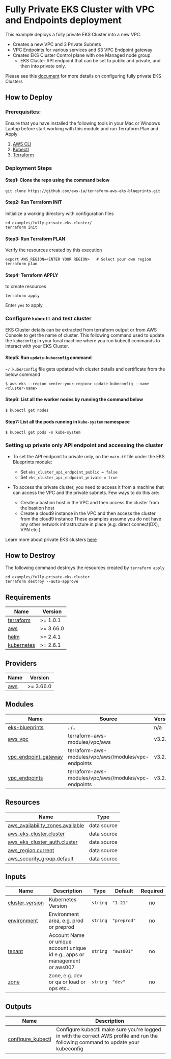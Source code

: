 # Fully Private EKS Cluster with VPC and Endpoints deployment

This example deploys a fully private EKS Cluster into a new VPC.
 - Creates a new VPC and 3 Private Subnets
 - VPC Endpoints for various services and S3 VPC Endpoint gateway
 - Creates EKS Cluster Control plane with one Managed node group
    - EKS Cluster API endpoint that can be set to public and private, and then into private only.

Please see this [document](https://docs.aws.amazon.com/eks/latest/userguide/private-clusters.html) for more details on configuring fully private EKS Clusters

## How to Deploy
### Prerequisites:
Ensure that you have installed the following tools in your Mac or Windows Laptop before start working with this module and run Terraform Plan and Apply
1. [AWS CLI](https://docs.aws.amazon.com/cli/latest/userguide/install-cliv2.html)
3. [Kubectl](https://Kubernetes.io/docs/tasks/tools/)
4. [Terraform](https://learn.hashicorp.com/tutorials/terraform/install-cli)

### Deployment Steps
#### Step1: Clone the repo using the command below

```shell script
git clone https://github.com/aws-ia/terraform-aws-eks-blueprints.git
```

#### Step2: Run Terraform INIT
Initialize a working directory with configuration files

```shell script
cd examples/fully-private-eks-cluster/
terraform init
```

#### Step3: Run Terraform PLAN
Verify the resources created by this execution

```shell script
export AWS_REGION=<ENTER YOUR REGION>   # Select your own region
terraform plan
```

#### Step4: Terraform APPLY
to create resources

```shell script
terraform apply
```

Enter `yes` to apply

### Configure `kubectl` and test cluster
EKS Cluster details can be extracted from terraform output or from AWS Console to get the name of cluster.
This following command used to update the `kubeconfig` in your local machine where you run kubectl commands to interact with your EKS Cluster.

#### Step5: Run `update-kubeconfig` command

`~/.kube/config` file gets updated with cluster details and certificate from the below command

    $ aws eks --region <enter-your-region> update-kubeconfig --name <cluster-name>

#### Step6: List all the worker nodes by running the command below

    $ kubectl get nodes

#### Step7: List all the pods running in `kube-system` namespace

    $ kubectl get pods -n kube-system

### Setting up private only API endpoint and accessing the cluster

- To set the API endpoint to private only, on the `main.tf` file under the EKS Blueprints module:
    - Set `eks_cluster_api_endpoint_public = false`
    - Set `eks_cluster_api_endpoint_private = true`

- To access the private cluster, you need to access it from a machine that can access the VPC and the private subnets. Few ways to do this are:
    - Create a bastion host in the VPC and then access the cluster from the bastion host
    - Create a cloud9 instance in the VPC and then access the cluster from the cloud9 instance
These examples assume you do not have any other network infrastructure in place (e.g. direct connect(DX), VPN etc.).

Learn more about private EKS clusters [here](https://docs.aws.amazon.com/eks/latest/userguide/private-clusters.html)

## How to Destroy
The following command destroys the resources created by `terraform apply`

```shell script
cd examples/fully-private-eks-cluster
terraform destroy --auto-approve
```

<!--- BEGIN_TF_DOCS --->
## Requirements

| Name | Version |
|------|---------|
| <a name="requirement_terraform"></a> [terraform](#requirement\_terraform) | >= 1.0.1 |
| <a name="requirement_aws"></a> [aws](#requirement\_aws) | >= 3.66.0 |
| <a name="requirement_helm"></a> [helm](#requirement\_helm) | >= 2.4.1 |
| <a name="requirement_kubernetes"></a> [kubernetes](#requirement\_kubernetes) | >= 2.6.1 |

## Providers

| Name | Version |
|------|---------|
| <a name="provider_aws"></a> [aws](#provider\_aws) | >= 3.66.0 |

## Modules

| Name | Source | Version |
|------|--------|---------|
| <a name="module_eks-blueprints"></a> [eks-blueprints](#module\_eks-blueprints) | ../.. | n/a |
| <a name="module_aws_vpc"></a> [aws\_vpc](#module\_aws\_vpc) | terraform-aws-modules/vpc/aws | v3.2.0 |
| <a name="module_vpc_endpoint_gateway"></a> [vpc\_endpoint\_gateway](#module\_vpc\_endpoint\_gateway) | terraform-aws-modules/vpc/aws//modules/vpc-endpoints | v3.2.0 |
| <a name="module_vpc_endpoints"></a> [vpc\_endpoints](#module\_vpc\_endpoints) | terraform-aws-modules/vpc/aws//modules/vpc-endpoints | v3.2.0 |

## Resources

| Name | Type |
|------|------|
| [aws_availability_zones.available](https://registry.terraform.io/providers/hashicorp/aws/latest/docs/data-sources/availability_zones) | data source |
| [aws_eks_cluster.cluster](https://registry.terraform.io/providers/hashicorp/aws/latest/docs/data-sources/eks_cluster) | data source |
| [aws_eks_cluster_auth.cluster](https://registry.terraform.io/providers/hashicorp/aws/latest/docs/data-sources/eks_cluster_auth) | data source |
| [aws_region.current](https://registry.terraform.io/providers/hashicorp/aws/latest/docs/data-sources/region) | data source |
| [aws_security_group.default](https://registry.terraform.io/providers/hashicorp/aws/latest/docs/data-sources/security_group) | data source |

## Inputs

| Name | Description | Type | Default | Required |
|------|-------------|------|---------|:--------:|
| <a name="input_cluster_version"></a> [cluster\_version](#input\_cluster\_version) | Kubernetes Version | `string` | `"1.21"` | no |
| <a name="input_environment"></a> [environment](#input\_environment) | Environment area, e.g. prod or preprod | `string` | `"preprod"` | no |
| <a name="input_tenant"></a> [tenant](#input\_tenant) | Account Name or unique account unique id e.g., apps or management or aws007 | `string` | `"aws001"` | no |
| <a name="input_zone"></a> [zone](#input\_zone) | zone, e.g. dev or qa or load or ops etc... | `string` | `"dev"` | no |

## Outputs

| Name | Description |
|------|-------------|
| <a name="output_configure_kubectl"></a> [configure\_kubectl](#output\_configure\_kubectl) | Configure kubectl: make sure you're logged in with the correct AWS profile and run the following command to update your kubeconfig |

<!--- END_TF_DOCS --->

